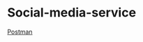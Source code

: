 # Social-media-service
[Postman](https://www.postman.com/io-projekt-132246/workspace/social-media-service/overview)
